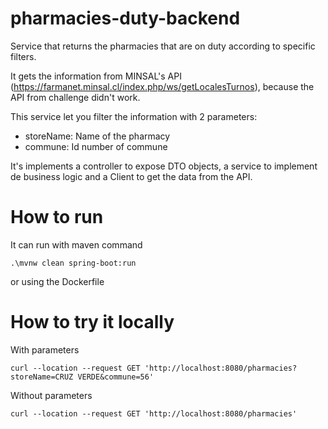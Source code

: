 # pharmacies-duty-backend

Service that returns the pharmacies that are on duty according to specific filters.

It gets the information from MINSAL's API (https://farmanet.minsal.cl/index.php/ws/getLocalesTurnos), 
because the API from challenge didn't work.

This service let you filter the information with 2 parameters:

* storeName: Name of the pharmacy 
* commune: Id number of commune  

It's implements a controller to expose DTO objects, a service to implement de business logic and a Client to get the data from the API.

# How to run

It can run with maven command
```
.\mvnw clean spring-boot:run
```
or using the Dockerfile

# How to try it locally

With parameters
```
curl --location --request GET 'http://localhost:8080/pharmacies?storeName=CRUZ VERDE&commune=56'
```

Without parameters
```
curl --location --request GET 'http://localhost:8080/pharmacies'
```